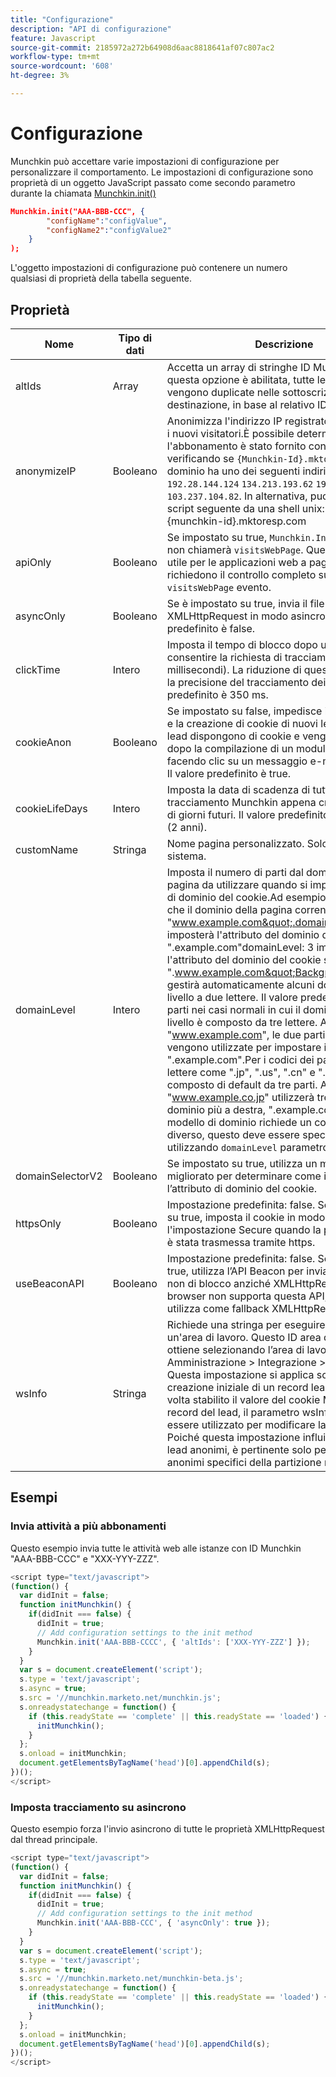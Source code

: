 ```yaml
---
title: "Configurazione"
description: "API di configurazione"
feature: Javascript
source-git-commit: 2185972a272b64908d6aac8818641af07c807ac2
workflow-type: tm+mt
source-wordcount: '608'
ht-degree: 3%

---
```



# Configurazione

Munchkin può accettare varie impostazioni di configurazione per personalizzare il comportamento. Le impostazioni di configurazione sono proprietà di un oggetto JavaScript passato come secondo parametro durante la chiamata [Munchkin.init()](lead-tracking.md#munchkin-behavior)

```json
Munchkin.init("AAA-BBB-CCC", {
        "configName":"configValue",
        "configName2":"configValue2"
    }
);
```

L&#39;oggetto impostazioni di configurazione può contenere un numero qualsiasi di proprietà della tabella seguente.

## Proprietà

| Nome | Tipo di dati | Descrizione |
|---|---|---|
| altIds | Array | Accetta un array di stringhe ID Munchkin. Se questa opzione è abilitata, tutte le attività web vengono duplicate nelle sottoscrizioni di destinazione, in base al relativo ID Munchkin. |
| anonymizeIP | Booleano | Anonimizza l&#39;indirizzo IP registrato in Marketo per i nuovi visitatori.È possibile determinare se l&#39;abbonamento è stato fornito con Munchkin V2 verificando se `{Munchkin-Id}.mktoresp.com` il dominio ha uno dei seguenti indirizzi: `192.28.144.124` `134.213.193.62` `192.28.147.68` `103.237.104.82`. In alternativa, puoi eseguire lo script seguente da una shell unix: nslookup {munchkin-id}.mktoresp.com | grep -E -c -e &quot;(192.28.144.124,134.213.193.62,192.28.147.68,103.237.104.82)&quot; Se il comando restituisce &#39;0&#39;, il provisioning dell&#39;abbonamento non viene eseguito con Munchkin V2. Se restituisce 1 o più, viene eseguito il provisioning. |
| apiOnly | Booleano | Se impostato su true, `Munchkin.Init()` la funzione non chiamerà `visitsWebPage`. Questa funzione è utile per le applicazioni web a pagina singola che richiedono il controllo completo su ogni `visitsWebPage` evento. |
| asyncOnly | Booleano | Se è impostato su true, invia il file XMLHttpRequest in modo asincrono. Il valore predefinito è false. |
| clickTime | Intero | Imposta il tempo di blocco dopo un clic per consentire la richiesta di tracciamento dei clic (in millisecondi). La riduzione di questo valore riduce la precisione del tracciamento dei clic. Il valore predefinito è 350 ms. |
| cookieAnon | Booleano | Se impostato su false, impedisce il tracciamento e la creazione di cookie di nuovi lead anonimi. I lead dispongono di cookie e vengono tracciati dopo la compilazione di un modulo di Marketo o facendo clic su un messaggio e-mail di Marketo. Il valore predefinito è true. |
| cookieLifeDays | Intero | Imposta la data di scadenza di tutti i cookie di tracciamento Munchkin appena creati sul numero di giorni futuri. Il valore predefinito è 730 giorni (2 anni). |
| customName | Stringa | Nome pagina personalizzato. Solo per uso di sistema. |
| domainLevel | Intero | Imposta il numero di parti dal dominio della pagina da utilizzare quando si imposta l&#39;attributo di dominio del cookie.Ad esempio, supponiamo che il dominio della pagina corrente sia &quot;www.example.com&quot;.domainLevel: 2 imposterà l&#39;attributo del dominio del cookie su &quot;.example.com&quot;domainLevel: 3 imposterà l&#39;attributo del dominio del cookie su &quot;.www.example.com&quot;Background:Munchkin gestirà automaticamente alcuni domini di primo livello a due lettere. Il valore predefinito è due parti nei casi normali in cui il dominio di primo livello è composto da tre lettere. Ad esempio, &quot;www.example.com&quot;, le due parti più a destra vengono utilizzate per impostare il cookie, &quot;.example.com&quot;.Per i codici dei paesi a due lettere come &quot;.jp&quot;, &quot;.us&quot;, &quot;.cn&quot; e &quot;.uk&quot;, il codice è composto di default da tre parti. Ad esempio, &quot;www.example.co.jp&quot; utilizzerà tre parti di dominio più a destra, &quot;.example.co.jp&quot;.Se il modello di dominio richiede un comportamento diverso, questo deve essere specificato utilizzando `domainLevel` parametro. |
| domainSelectorV2 | Booleano | Se impostato su true, utilizza un metodo migliorato per determinare come impostare l’attributo di dominio del cookie. |
| httpsOnly | Booleano | Impostazione predefinita: false. Se è impostato su true, imposta il cookie in modo che utilizzi l&#39;impostazione Secure quando la pagina tracciata è stata trasmessa tramite https. |
| useBeaconAPI | Booleano | Impostazione predefinita: false. Se impostato su true, utilizza l’API Beacon per inviare richieste non di blocco anziché XMLHttpRequest. Se il browser non supporta questa API, Munchkin utilizza come fallback XMLHttpRequest. |
| wsInfo | Stringa | Richiede una stringa per eseguire il targeting di un&#39;area di lavoro. Questo ID area di lavoro si ottiene selezionando l’area di lavoro nel menu Amministrazione > Integrazione > Munchkin. Questa impostazione si applica solo alla creazione iniziale di un record lead anonimo. Una volta stabilito il valore del cookie Munchkin per il record del lead, il parametro wsInfo non può essere utilizzato per modificare la partizione. Poiché questa impostazione influisce solo sui lead anonimi, è pertinente solo per i visitatori anonimi specifici della partizione nei report web. |

## Esempi

### Invia attività a più abbonamenti

Questo esempio invia tutte le attività web alle istanze con ID Munchkin &quot;AAA-BBB-CCC&quot; e &quot;XXX-YYY-ZZZ&quot;.

```javascript
<script type="text/javascript">
(function() {
  var didInit = false;
  function initMunchkin() {
    if(didInit === false) {
      didInit = true;
      // Add configuration settings to the init method
      Munchkin.init('AAA-BBB-CCCC', { 'altIds': ['XXX-YYY-ZZZ'] });
    }
  }
  var s = document.createElement('script');
  s.type = 'text/javascript';
  s.async = true;
  s.src = '//munchkin.marketo.net/munchkin.js';
  s.onreadystatechange = function() {
    if (this.readyState == 'complete' || this.readyState == 'loaded') {
      initMunchkin();
    }
  };
  s.onload = initMunchkin;
  document.getElementsByTagName('head')[0].appendChild(s);
})();
</script>
```

### Imposta tracciamento su asincrono

Questo esempio forza l&#39;invio asincrono di tutte le proprietà XMLHttpRequest dal thread principale.

```javascript
<script type="text/javascript">
(function() {
  var didInit = false;
  function initMunchkin() {
    if(didInit === false) {
      didInit = true;
      // Add configuration settings to the init method
      Munchkin.init('AAA-BBB-CCC', { 'asyncOnly': true });
    }
  }
  var s = document.createElement('script');
  s.type = 'text/javascript';
  s.async = true;
  s.src = '//munchkin.marketo.net/munchkin-beta.js';
  s.onreadystatechange = function() {
    if (this.readyState == 'complete' || this.readyState == 'loaded') {
      initMunchkin();
    }
  };
  s.onload = initMunchkin;
  document.getElementsByTagName('head')[0].appendChild(s);
})();
</script>
```
